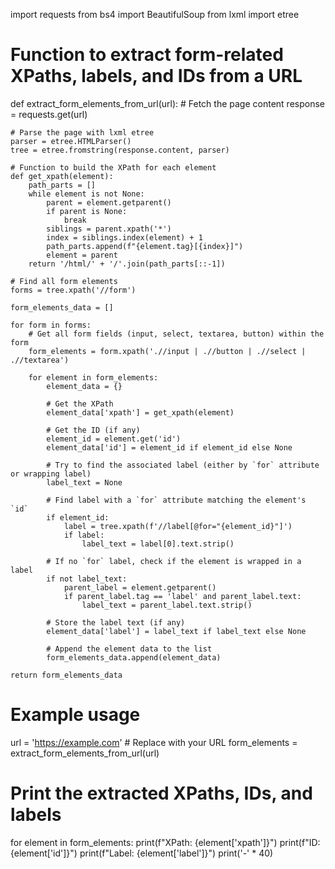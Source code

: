 import requests
from bs4 import BeautifulSoup
from lxml import etree

# Function to extract form-related XPaths, labels, and IDs from a URL
def extract_form_elements_from_url(url):
    # Fetch the page content
    response = requests.get(url)
    
    # Parse the page with lxml etree
    parser = etree.HTMLParser()
    tree = etree.fromstring(response.content, parser)

    # Function to build the XPath for each element
    def get_xpath(element):
        path_parts = []
        while element is not None:
            parent = element.getparent()
            if parent is None:
                break
            siblings = parent.xpath('*')
            index = siblings.index(element) + 1
            path_parts.append(f"{element.tag}[{index}]")
            element = parent
        return '/html/' + '/'.join(path_parts[::-1])

    # Find all form elements
    forms = tree.xpath('//form')

    form_elements_data = []

    for form in forms:
        # Get all form fields (input, select, textarea, button) within the form
        form_elements = form.xpath('.//input | .//button | .//select | .//textarea')

        for element in form_elements:
            element_data = {}

            # Get the XPath
            element_data['xpath'] = get_xpath(element)

            # Get the ID (if any)
            element_id = element.get('id')
            element_data['id'] = element_id if element_id else None

            # Try to find the associated label (either by `for` attribute or wrapping label)
            label_text = None

            # Find label with a `for` attribute matching the element's `id`
            if element_id:
                label = tree.xpath(f'//label[@for="{element_id}"]')
                if label:
                    label_text = label[0].text.strip()

            # If no `for` label, check if the element is wrapped in a label
            if not label_text:
                parent_label = element.getparent()
                if parent_label.tag == 'label' and parent_label.text:
                    label_text = parent_label.text.strip()

            # Store the label text (if any)
            element_data['label'] = label_text if label_text else None

            # Append the element data to the list
            form_elements_data.append(element_data)

    return form_elements_data

# Example usage
url = 'https://example.com'  # Replace with your URL
form_elements = extract_form_elements_from_url(url)

# Print the extracted XPaths, IDs, and labels
for element in form_elements:
    print(f"XPath: {element['xpath']}")
    print(f"ID: {element['id']}")
    print(f"Label: {element['label']}")
    print('-' * 40)
